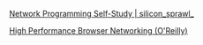 
[Network Programming Self-Study | silicon_sprawl_](https://siliconsprawl.com/2020/05/10/network-programming-self-study.html)



[High Performance Browser Networking (O'Reilly)](https://hpbn.co/)
